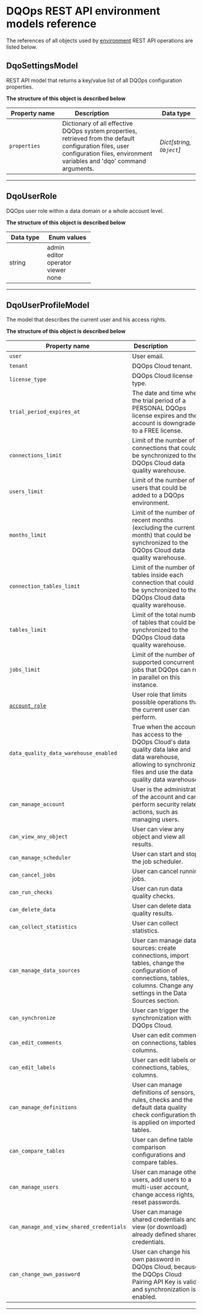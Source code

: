 # DQOps REST API environment models reference
The references of all objects used by [environment](../operations/environment.md) REST API operations are listed below.


## DqoSettingsModel
REST API model that returns a key/value list of all DQOps configuration properties.


**The structure of this object is described below**


|&nbsp;Property&nbsp;name&nbsp;|&nbsp;Description&nbsp;&nbsp;&nbsp;&nbsp;&nbsp;&nbsp;&nbsp;&nbsp;&nbsp;&nbsp;&nbsp;&nbsp;&nbsp;&nbsp;&nbsp;&nbsp;&nbsp;&nbsp;&nbsp;&nbsp;&nbsp;|&nbsp;Data&nbsp;type&nbsp;|
|---------------|---------------------------------|-----------|
|<span class="no-wrap-code">`properties`</span>|Dictionary of all effective DQOps system properties, retrieved from the default configuration files, user configuration files, environment variables and 'dqo' command arguments.|*Dict[string, `Object`]*|


___

## DqoUserRole
DQOps user role within a data domain or a whole account level.


**The structure of this object is described below**


|&nbsp;Data&nbsp;type&nbsp;|&nbsp;Enum&nbsp;values&nbsp;|
|-----------|-------------|
|string|admin<br/>editor<br/>operator<br/>viewer<br/>none<br/>|

___

## DqoUserProfileModel
The model that describes the current user and his access rights.


**The structure of this object is described below**


|&nbsp;Property&nbsp;name&nbsp;|&nbsp;Description&nbsp;&nbsp;&nbsp;&nbsp;&nbsp;&nbsp;&nbsp;&nbsp;&nbsp;&nbsp;&nbsp;&nbsp;&nbsp;&nbsp;&nbsp;&nbsp;&nbsp;&nbsp;&nbsp;&nbsp;&nbsp;|&nbsp;Data&nbsp;type&nbsp;|
|---------------|---------------------------------|-----------|
|<span class="no-wrap-code">`user`</span>|User email.|*string*|
|<span class="no-wrap-code">`tenant`</span>|DQOps Cloud tenant.|*string*|
|<span class="no-wrap-code">`license_type`</span>|DQOps Cloud license type.|*string*|
|<span class="no-wrap-code">`trial_period_expires_at`</span>|The date and time when the trial period of a PERSONAL DQOps license expires and the account is downgraded to a FREE license.|*string*|
|<span class="no-wrap-code">`connections_limit`</span>|Limit of the number of connections that could be synchronized to the DQOps Cloud data quality warehouse.|*integer*|
|<span class="no-wrap-code">`users_limit`</span>|Limit of the number of users that could be added to a DQOps environment.|*integer*|
|<span class="no-wrap-code">`months_limit`</span>|Limit of the number of recent months (excluding the current month) that could be synchronized to the DQOps Cloud data quality warehouse.|*integer*|
|<span class="no-wrap-code">`connection_tables_limit`</span>|Limit of the number of tables inside each connection that could be synchronized to the DQOps Cloud data quality warehouse.|*integer*|
|<span class="no-wrap-code">`tables_limit`</span>|Limit of the total number of tables that could be synchronized to the DQOps Cloud data quality warehouse.|*integer*|
|<span class="no-wrap-code">`jobs_limit`</span>|Limit of the number of supported concurrent jobs that DQOps can run in parallel on this instance.|*integer*|
|<span class="no-wrap-code">[`account_role`](#dqouserrole)</span>|User role that limits possible operations that the current user can perform.|*[DqoUserRole](#dqouserrole)*|
|<span class="no-wrap-code">`data_quality_data_warehouse_enabled`</span>|True when the account has access to the DQOps Cloud's data quality data lake and data warehouse, allowing to synchronize files and use the data quality data warehouse.|*boolean*|
|<span class="no-wrap-code">`can_manage_account`</span>|User is the administrator of the account and can perform security related actions, such as managing users.|*boolean*|
|<span class="no-wrap-code">`can_view_any_object`</span>|User can view any object and view all results.|*boolean*|
|<span class="no-wrap-code">`can_manage_scheduler`</span>|User can start and stop the job scheduler.|*boolean*|
|<span class="no-wrap-code">`can_cancel_jobs`</span>|User can cancel running jobs.|*boolean*|
|<span class="no-wrap-code">`can_run_checks`</span>|User can run data quality checks.|*boolean*|
|<span class="no-wrap-code">`can_delete_data`</span>|User can delete data quality results.|*boolean*|
|<span class="no-wrap-code">`can_collect_statistics`</span>|User can collect statistics.|*boolean*|
|<span class="no-wrap-code">`can_manage_data_sources`</span>|User can manage data sources: create connections, import tables, change the configuration of connections, tables, columns. Change any settings in the Data Sources section.|*boolean*|
|<span class="no-wrap-code">`can_synchronize`</span>|User can trigger the synchronization with DQOps Cloud.|*boolean*|
|<span class="no-wrap-code">`can_edit_comments`</span>|User can edit comments on connections, tables, columns.|*boolean*|
|<span class="no-wrap-code">`can_edit_labels`</span>|User can edit labels on connections, tables, columns.|*boolean*|
|<span class="no-wrap-code">`can_manage_definitions`</span>|User can manage definitions of sensors, rules, checks and the default data quality check configuration that is applied on imported tables.|*boolean*|
|<span class="no-wrap-code">`can_compare_tables`</span>|User can define table comparison configurations and compare tables.|*boolean*|
|<span class="no-wrap-code">`can_manage_users`</span>|User can manage other users, add users to a multi-user account, change access rights, reset passwords.|*boolean*|
|<span class="no-wrap-code">`can_manage_and_view_shared_credentials`</span>|User can manage shared credentials and view (or download) already defined shared credentials.|*boolean*|
|<span class="no-wrap-code">`can_change_own_password`</span>|User can change his own password in DQOps Cloud, because the DQOps Cloud Pairing API Key is valid and synchronization is enabled.|*boolean*|


___

